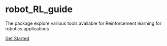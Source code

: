 # robot_RL_guide

The package explore various tools available for Reinforcement learning for robotics applications

[Get Started](https://kushal-a.github.io/robot_RL_guide)
